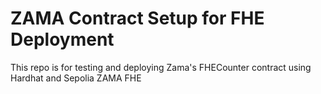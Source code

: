 # ZAMA Contract Setup for FHE Deployment

This repo is for testing and deploying Zama's FHECounter contract using Hardhat and Sepolia 
ZAMA FHE 
